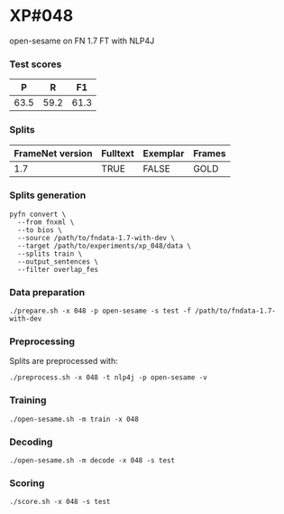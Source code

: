 # XP\#048

open-sesame on FN 1.7 FT with NLP4J

### Test scores
| P| R | F1 |
| --- | --- | --- |
| 63.5 | 59.2 | 61.3 |

### Splits
| FrameNet version | Fulltext | Exemplar | Frames
| --- | --- | --- | --- |
| 1.7 | TRUE | FALSE | GOLD |

### Splits generation
```
pyfn convert \
  --from fnxml \
  --to bios \
  --source /path/to/fndata-1.7-with-dev \
  --target /path/to/experiments/xp_048/data \
  --splits train \
  --output_sentences \
  --filter overlap_fes
```

### Data preparation
```
./prepare.sh -x 048 -p open-sesame -s test -f /path/to/fndata-1.7-with-dev
```

### Preprocessing
Splits are preprocessed with:
```
./preprocess.sh -x 048 -t nlp4j -p open-sesame -v
```

### Training
```
./open-sesame.sh -m train -x 048
```

### Decoding
```
./open-sesame.sh -m decode -x 048 -s test
```

### Scoring
```
./score.sh -x 048 -s test
```
